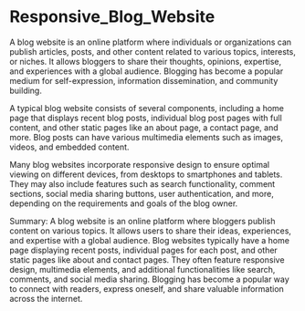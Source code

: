 # Responsive_Blog_Website
A blog website is an online platform where individuals or organizations can publish articles, posts, and other content related to various topics, interests, or niches. It allows bloggers to share their thoughts, opinions, expertise, and experiences with a global audience. Blogging has become a popular medium for self-expression, information dissemination, and community building.

A typical blog website consists of several components, including a home page that displays recent blog posts, individual blog post pages with full content, and other static pages like an about page, a contact page, and more. Blog posts can have various multimedia elements such as images, videos, and embedded content.

Many blog websites incorporate responsive design to ensure optimal viewing on different devices, from desktops to smartphones and tablets. They may also include features such as search functionality, comment sections, social media sharing buttons, user authentication, and more, depending on the requirements and goals of the blog owner.

Summary:
A blog website is an online platform where bloggers publish content on various topics. It allows users to share their ideas, experiences, and expertise with a global audience. Blog websites typically have a home page displaying recent posts, individual pages for each post, and other static pages like about and contact pages. They often feature responsive design, multimedia elements, and additional functionalities like search, comments, and social media sharing. Blogging has become a popular way to connect with readers, express oneself, and share valuable information across the internet.
